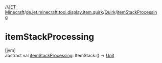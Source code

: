 //[JET-Minecraft](../../../index.md)/[de.jet.minecraft.tool.display.item.quirk](../index.md)/[Quirk](index.md)/[itemStackProcessing](item-stack-processing.md)

# itemStackProcessing

[jvm]\
abstract val [itemStackProcessing](item-stack-processing.md): ItemStack.() -&gt; [Unit](https://kotlinlang.org/api/latest/jvm/stdlib/kotlin/-unit/index.html)
